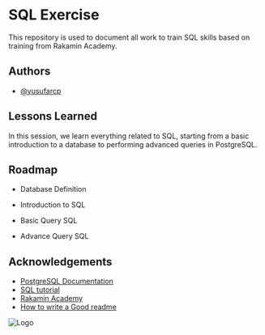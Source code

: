 
# SQL Exercise

This repository is used to document all work to train SQL skills based on training from Rakamin Academy.



## Authors

- [@yusufarcp](https://www.github.com/yusufarcp)


## Lessons Learned

In this session, we learn everything related to SQL, starting from a basic introduction to a database to performing advanced queries in PostgreSQL.

## Roadmap

- Database Definition

- Introduction to SQL

- Basic Query SQL

- Advance Query SQL


## Acknowledgements

 - [PostgreSQL Documentation](https://www.postgresql.org/docs/15/index.html)
 - [SQL tutorial](https://www.w3schools.com/sql/)
 - [Rakamin Academy](https://www.rakamin.com/)
 - [How to write a Good readme](https://bulldogjob.com/news/449-how-to-write-a-good-readme-for-your-github-project)


![Logo](https://1000logos.net/wp-content/uploads/2020/08/PostgreSQL-Logo.png)

